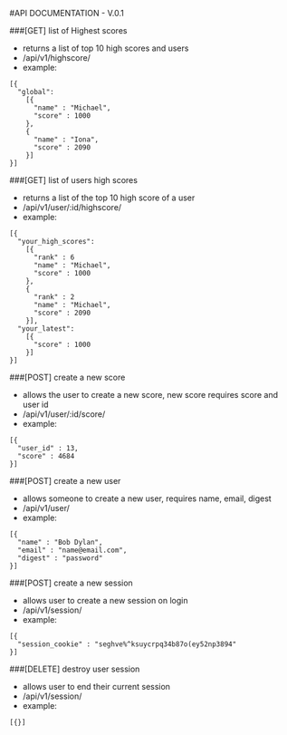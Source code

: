 #API DOCUMENTATION - V.0.1


###[GET] list of Highest scores
- returns a list of top 10 high scores and users
- /api/v1/highscore/
- example:
```
[{
  "global":
    [{
      "name" : "Michael",
      "score" : 1000
    },
    {
      "name" : "Iona",
      "score" : 2090
    }]
}]
```

###[GET] list of users high scores
- returns a list of the top 10 high score of a user
- /api/v1/user/:id/highscore/
- example:
```
[{
  "your_high_scores":
    [{
      "rank" : 6
      "name" : "Michael",
      "score" : 1000
    },
    {
      "rank" : 2
      "name" : "Michael",
      "score" : 2090
    }],
  "your_latest":
    [{
      "score" : 1000
    }]
}]
```

###[POST] create a new score
- allows the user to create a new score, new score requires score and user id
- /api/v1/user/:id/score/
- example:
```
[{
  "user_id" : 13,
  "score" : 4684
}]
```

###[POST] create a new user
- allows someone to create a new user, requires name, email, digest
- /api/v1/user/
- example:
```
[{
  "name" : "Bob Dylan",
  "email" : "name@email.com",
  "digest" : "password"
}]
```

###[POST] create a new session
- allows user to create a new session on login
- /api/v1/session/
- example:
```
[{
  "session_cookie" : "seghve%^ksuycrpq34b87o(ey52np3894"
}]
```

###[DELETE] destroy user session
- allows user to end their current session
- /api/v1/session/
- example:
```
[{}]
```

